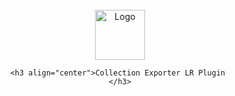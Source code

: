 <br>
<div >
<div align="center">
    <a href="https://github.com/apoloa/collectionexporter.lrplugin">
        <img src="images/logo.png" alt="Logo" width="80"    height="80">
    </a>

    <h3 align="center">Collection Exporter LR Plugin 
    </h3>


</div>